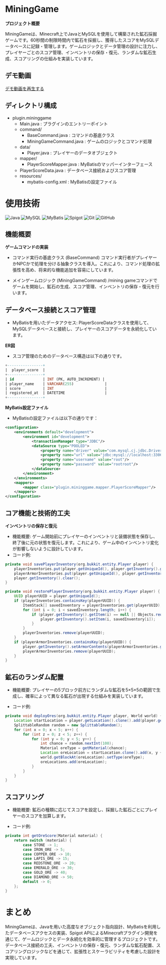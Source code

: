 # MiningGame

**プロジェクト概要**

MiningGameは、Minecraft上でJavaとMySQLを使用して構築された鉱石採掘ゲームです。60秒間の制限時間内で鉱石を採掘し、獲得したスコアをMySQLデータベースに記録・管理します。ゲームロジックとデータ管理の設計に注力し、プレイヤーごとのスコア管理、インベントリの保存・復元、ランダムな鉱石生成、スコアリングの仕組みを実装しています。

## デモ動画
[デモ動画を再生する](https://github.com/user-attachments/assets/88007f69-c0a1-44ed-bf8a-41ad14110c11)


## ディレクトリ構成
- plugin.mininggame
   - Main.java                      : プラグインのエントリーポイント
   - command/
     - BaseCommand.java             : コマンドの基底クラス
     - MiningGameCommand.java       : ゲームのロジックとコマンド処理
   - data/
     - Player.java                  : プレイヤーのデータオブジェクト
   - mapper/
     - PlayerScoreMapper.java       : MyBatisのマッパーインターフェース
   - PlayerScoreData.java           : データベース接続およびスコア管理
   - resources/
     - mybatis-config.xml           : MyBatisの設定ファイル


# 使用技術
![Java](https://img.shields.io/badge/Language-Java-007396?logo=java&logoColor=white)
![MySQL](https://img.shields.io/badge/Database-MySQL-4479A1?logo=mysql&logoColor=white)
![MyBatis](https://img.shields.io/badge/ORM-MyBatis-000000?logo=mybatis&logoColor=white)
![Spigot](https://img.shields.io/badge/Framework-Spigot_API-FFB13B?logo=minecraft&logoColor=white)
![Git](https://img.shields.io/badge/Version%20Control-Git-F05032?logo=git&logoColor=white)
![GitHub](https://img.shields.io/badge/Repo-GitHub-181717?logo=github&logoColor=white)

## 機能概要

**ゲームコマンドの実装**
- コマンド実行の基底クラス (BaseCommand)
  コマンド実行者がプレイヤーかNPCかで処理を分ける抽象クラスを導入。これにより、コマンド処理の拡張性を高め、将来的な機能追加を容易にしています。

- メインゲームロジック (MiningGameCommand)
  /mining gameコマンドでゲームを開始し、鉱石の生成、スコア管理、インベントリの保存・復元を行います。

## データベース接続とスコア管理
- MyBatisを用いたデータアクセス:
  PlayerScoreDataクラスを使用して、MySQLデータベースと接続し、プレイヤーのスコアデータを永続化しています。
  
**ER図**
- スコア管理のためのデータベース構造は以下の通りです。

```sql
+----------------+
|  player_score  |
+----------------+
| id             | INT (PK, AUTO_INCREMENT) |
| player_name    | VARCHAR(255)              |
| score          | INT                       |
| registered_at  | DATETIME                  |
+----------------+
```

**MyBatis設定ファイル**
- MyBatisの設定ファイルは以下の通りです：
```xml
<configuration>
    <environments default="development">
        <environment id="development">
            <transactionManager type="JDBC"/>
            <dataSource type="POOLED">
                <property name="driver" value="com.mysql.cj.jdbc.Driver"/>
                <property name="url" value="jdbc:mysql://localhost:3306/spigot_server"/>
                <property name="username" value="root"/>
                <property name="password" value="rootroot"/>
            </dataSource>
        </environment>
    </environments>
    <mappers>
        <mapper class="plugin.mininggame.mapper.PlayerScoreMapper"/>
    </mappers>
</configuration>
```

## コア機能と技術的工夫
**インベントリの保存と復元**
- 機能概要:
  ゲーム開始前にプレイヤーのインベントリと装備状態を保存し、終了後に元の状態を復元します。これにより、ゲーム中のインベントリ変化が影響しないように設計しています。
- コード例:
```java
private void savePlayerInventory(org.bukkit.entity.Player player) {
    playerInventories.put(player.getUniqueId(), player.getInventory().getContents().clone());
    playerArmorInventories.put(player.getUniqueId(), player.getInventory().getArmorContents().clone());
    player.getInventory().clear();
}

private void restorePlayerInventory(org.bukkit.entity.Player player) {
    UUID playerUUID = player.getUniqueId();
    if (playerInventories.containsKey(playerUUID)) {
        ItemStack[] savedInventory = playerInventories.get(playerUUID);
        for (int i = 0; i < savedInventory.length; i++) {
            if (player.getInventory().getItem(i) == null || Objects.requireNonNull(player.getInventory().getItem(i)).getType() == Material.AIR) {
                player.getInventory().setItem(i, savedInventory[i]);
            }
        }
        playerInventories.remove(playerUUID);
    }
    if (playerArmorInventories.containsKey(playerUUID)) {
        player.getInventory().setArmorContents(playerArmorInventories.get(playerUUID));
        playerArmorInventories.remove(playerUUID);
    }
}
```

## 鉱石のランダム配置
- 機能概要:
  プレイヤーの5ブロック前方にランダムな鉱石を5×5×5の範囲で生成し、確率によって異なる鉱石が出現する仕組みを実装しています。

- コード例:
```java
private void deployOres(org.bukkit.entity.Player player, World world) {
    Location startLocation = player.getLocation().clone().add(player.getDirection().normalize().multiply(5));
    SplittableRandom random = new SplittableRandom();
    for (int x = 0; x < 5; x++) {
        for (int z = 0; z < 5; z++) {
            for (int y = 0; y < 5; y++) {
                int chance = random.nextInt(100);
                Material oreType = getMaterial(chance);
                Location oreLocation = startLocation.clone().add(x, y + 1, z);
                world.getBlockAt(oreLocation).setType(oreType);
                oreLocations.add(oreLocation);
            }
        }
    }
}
```

## スコアリング
- 機能概要:
  鉱石の種類に応じてスコアを設定し、採掘した鉱石ごとにプレイヤーのスコアを加算します。

- コード例:
```java
private int getOreScore(Material material) {
    return switch (material) {
        case STONE -> 1;
        case IRON_ORE -> 5;
        case COPPER_ORE -> 10;
        case LAPIS_ORE -> 15;
        case REDSTONE_ORE -> 20;
        case EMERALD_ORE -> 30;
        case GOLD_ORE -> 40;
        case DIAMOND_ORE -> 50;
        default -> 0;
    };
}
```
# まとめ
MiningGameは、Javaを用いた高度なオブジェクト指向設計、MyBatisを利用したデータベースアクセスの実装、Spigot APIによるMinecraftプラグイン開発を通じて、ゲームロジックとデータ永続化を効率的に管理するプロジェクトです。データベース接続の工夫、インベントリの保存・復元、ランダムな鉱石配置、スコアリングロジックなどを通じて、拡張性とスケーラビリティを考慮した設計を実現しています。

